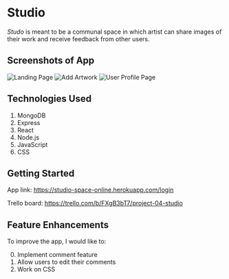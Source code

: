 # Studio

*Studo* is meant to be a communal space in which artist can share images of their work and receive feedback from other users.

## Screenshots of App 

![Landing Page](https://i.imgur.com/dEizX2j.png)
![Add Artwork](https://i.imgur.com/FJKDu2R.png)
![User Profile Page](https://i.imgur.com/oGSHTs5.png)


## Technologies Used
1. MongoDB
2. Express
3. React
4. Node.js
5. JavaScript
6. CSS

## Getting Started
App link: https://studio-space-online.herokuapp.com/login

Trello board: https://trello.com/b/FXgB3bT7/project-04-studio

## Feature Enhancements

 To improve the app, I would like to:
 
 0. Implement comment feature 
 1. Allow users to edit their comments
 2. Work on CSS
